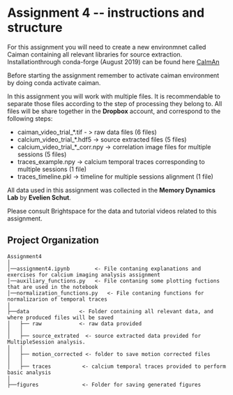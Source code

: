 # Assignment 4 -- instructions and structure

For this assignment you will need to create a new environmnet called Caiman containing all relevant libraries for source extraction.
Installationthrough conda-forge (August 2019) can be found here [CaImAn](https://github.com/flatironinstitute/CaImAn/blob/master/docs/source/Installation.rst)


Before starting the assignment remember to activate caiman environment by doing conda activate caiman.


In this assignment you will work with multiple files. It is recommendable to separate those files according to the step of processing they belong to. All files will be share together in the **Dropbox** account, and correspond to the following steps:

- caiman_video_trial_*.tif - > raw data files (6 files)
- calcium_video_trial_*.hdf5 -> source extracted files (5 files)
- calcium_video_trial_*_corr.npy -> correlation image files for multiple sessions (5 files)
- traces_example.npy -> calcium temporal traces corresponding to multiple sessions (1 file)
- traces_timeline.pkl -> timeline for multiple sessions alignment (1 file)


All data used in this assignment was collected in the **Memory Dynamics Lab** by **Evelien Schut**.

Please consult Brightspace for the data and tutorial videos related to this assignment.

Project Organization
------------ 

	Assignment4
	│
	│──assignment4.ipynb        <- File contaning explanations and exercises for calcium imaging analysis assignment
	│──auxiliary_functions.py   <- File contaning some plotting fuctions that are used in the notebook
	│──normalization_functions.py   <- File contaning functions for normalizarion of temporal traces
	│
	├──data                <- Folder containing all relevant data, and where produced files will be saved
	│   ├── raw            <- raw data provided
	│   │
	│   ├── source_extrated  <- source extracted data provided for MultipleSession analysis.
	│   │
	│   ├── motion_corrected <- folder to save motion corrected files
	│   │
	│   ├── traces          <- calcium temporal traces provided to perform basic analysis
	│
	├──figures              <- Folder for saving generated figures




